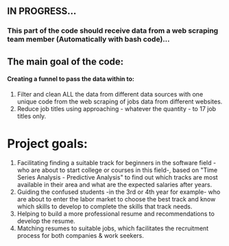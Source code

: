 ## IN PROGRESS...

### This part of the code should receive data from a web scraping team member (Automatically with bash code)... 

## The main goal of the code:
#### Creating a funnel to pass the data within to:
1) Filter and clean ALL the data from different data sources with one unique code from the web scraping of jobs data from different websites.
2) Reduce job titles using approaching - whatever the quantity - to 17 job titles only.

# Project goals:
  1) Facilitating finding a suitable track for beginners in the software field -who are about to start college or courses in this field-, based on "Time Series Analysis - Predictive Analysis" to find out which tracks are most available in their area and what are the expected salaries after years.
  2) Guiding the confused students -in the 3rd or 4th year for example- who are about to enter the labor market to choose the best track and know which skills to develop to complete the skills that track needs.
  3) Helping to build a more professional resume and recommendations to develop the resume.
  4) Matching resumes to suitable jobs, which facilitates the recruitment process for both companies & work seekers.

